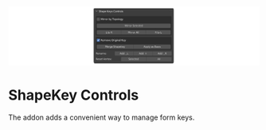 ![screenshot](.meta/screenshot.png)

# ShapeKey Controls
The addon adds a convenient way to manage form keys.
